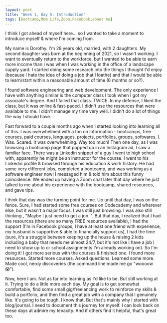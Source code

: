 ```yaml
---
layout: post
title: "Week 1, Day 5: Introduction"
tags: [bootcamp,Mom Life,Zoom,Facebook,about me]
---
```


I think I got ahead of myself here... so I wanted to take a moment to introduce myself & where I'm coming from.

My name is Dorothy. I'm 28 years old, married, with 2 daughters. My second daughter was born at the beginning of 2021, so I wasn't working. I want to eventually return to the workforce, but I wanted to be able to earn more income than I was when I was working in the office of a landscape supply yard. I started doing some research into the things I thought I'd enjoy (because I hate the idea of doing a job that I loathe) and that I would be able to learn/start within a reasonable amount of time (6 months or so?). 

I found software engineering and web development. The only experience I have with anything similar is the computer class I took when I got my associate's degree. And I failed that class. TWICE. In my defense, I liked the class, but it was online & fast-paced. I didn't use the resources that were available to me. I didn't manage my time very well. I didn't do a lot of things the way I should have. 

Fast forward to a couple months ago when I started looking into learning all of this. I was overwhelmed with a ton on information - bootcamps, free courses, paid courses, languages, projects, portfolios, groups, softwares. I. Was. Scared. It was overwhelming. Way too much! Then one day, as I was browsing a bootcamp page that popped up in an Instagram ad, I saw a familiar face. There was a Linkedin snippet of a guy I went to high school with, apparently he might be an instructor for the course. I went to his Linkedin profile & browsed through his education & work history. He had some very different jobs, completed a bootcamp, and was working as a software engineer now! I messaged him & told him about this funny coincidence. We ended up having a Zoom chat later that day where he just talked to me about his experience with the bootcamp, shared resources, and gave tips. 

I think that day was the turning point for me. Up until that day, I was on the fence. Sure, I had started some free courses on Codecademy and wherever else, but it wasn't a major focus. I was still just browsing. I was also still thinking , "Maybe I just need to get a job..". But that day, I realized that I had the resources (there are so many FREE resources available), I had the support (I'm in Facebook groups, I have at least one friend with experience, my husband is supportive & able to financially support us), I had the time (sure, it's a struggle between keeping up the house & raising 2 kids including a baby that needs me almost 24/7, but it's not like I have a job I need to show up to or school assignments I'm already working on). So I'm doing it! I got more serious with the courses & finished one. I found more resources. Started more courses. Asked questions. Learned some more. Made cool, nerdy discoveries (the command line made me go "woooow 😱"). 

Now, here I am. Not as far into learning as I'd like to be. But still working at it. Trying to do a little more each day. My goal is to get somewhat comfortable, find some small gig/freelancing work to reinforce my skills & build a portfolio, and then find a great job with a company that I genuinely like. It's going to be tough, I know that. But that's mainly why I started with blog/journal. I need to document this journey for myself. I can look back on these days at admire my tenacity. And if others find it helpful, that's great too.
